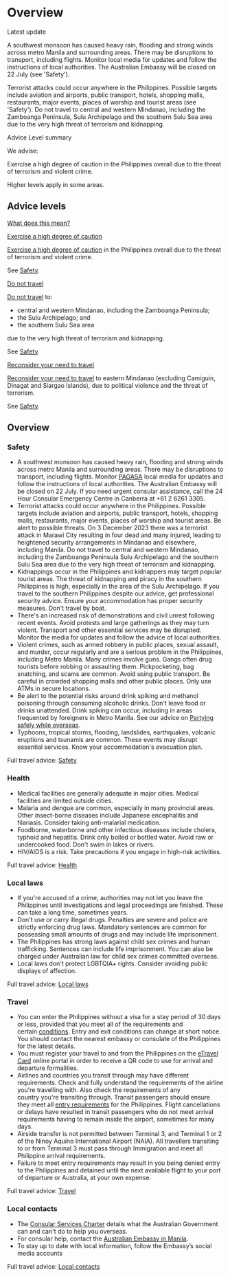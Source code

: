 # Overview

Latest update

A southwest monsoon has caused heavy rain, flooding and strong winds across metro Manila and surrounding areas. There may be disruptions to transport, including flights. Monitor local media for updates and follow the instructions of local authorities. The Australian Embassy will be closed on 22 July (see 'Safety').  
  
Terrorist attacks could occur anywhere in the Philippines. Possible targets include aviation and airports, public transport, hotels, shopping malls, restaurants, major events, places of worship and tourist areas (see 'Safety'). Do not travel to central and western Mindanao, including the Zamboanga Peninsula, Sulu Archipelago and the southern Sulu Sea area due to the very high threat of terrorism and kidnapping.

Advice Level summary

We advise:

Exercise a high degree of caution in the Philippines overall due to the threat of terrorism and violent crime.

Higher levels apply in some areas.

## Advice levels

[What does this mean?](/before-you-go/travel-advice-explained/)

[Exercise a high degree of caution](https://www.smartraveller.gov.au/consular-services/travel-advice-explained#level2)

[Exercise a high degree of caution](https://www.smartraveller.gov.au/consular-services/travel-advice-explained#level2) in the Philippines overall due to the threat of terrorism and violent crime.

See [Safety](#safety).

[Do not travel](https://www.smartraveller.gov.au/consular-services/travel-advice-explained#level4)

[Do not travel](https://www.smartraveller.gov.au/consular-services/travel-advice-explained#level4) to:

* central and western Mindanao, including the Zamboanga Peninsula;
* the Sulu Archipelago; and
* the southern Sulu Sea area

due to the very high threat of terrorism and kidnapping.

See [Safety](#safety).

[Reconsider your need to travel](https://www.smartraveller.gov.au/consular-services/travel-advice-explained#level3)

[Reconsider your need to travel](https://www.smartraveller.gov.au/consular-services/travel-advice-explained#level3) to eastern Mindanao (excluding Camiguin, Dinagat and Siargao Islands), due to political violence and the threat of terrorism.

See [Safety](#safety).

## Overview

### Safety

* A southwest monsoon has caused heavy rain, flooding and strong winds across metro Manila and surrounding areas. There may be disruptions to transport, including flights. Monitor [PAGASA](https://www.pagasa.dost.gov.ph/) local media for updates and follow the instructions of local authorities. The Australian Embassy will be closed on 22 July. If you need urgent consular assistance, call the 24 Hour Consular Emergency Centre in Canberra at +61 2 6261 3305.
* Terrorist attacks could occur anywhere in the Philippines. Possible targets include aviation and airports, public transport, hotels, shopping malls, restaurants, major events, places of worship and tourist areas. Be alert to possible threats. On 3 December 2023 there was a terrorist attack in Marawi City resulting in four dead and many injured, leading to heightened security arrangements in Mindanao and elsewhere, including Manila. Do not travel to central and western Mindanao, including the Zamboanga Peninsula Sulu Archipelago and the southern Sulu Sea area due to the very high threat of terrorism and kidnapping.
* Kidnappings occur in the Philippines and kidnappers may target popular tourist areas. The threat of kidnapping and piracy in the southern Philippines is high, especially in the area of the Sulu Archipelago. If you travel to the southern Philippines despite our advice, get professional security advice. Ensure your accommodation has proper security measures. Don't travel by boat.
* There's an increased risk of demonstrations and civil unrest following recent events. Avoid protests and large gatherings as they may turn violent. Transport and other essential services may be disrupted. Monitor the media for updates and follow the advice of local authorities.
* Violent crimes, such as armed robbery in public places, sexual assault, and murder, occur regularly and are a serious problem in the Philippines, including Metro Manila. Many crimes involve guns. Gangs often drug tourists before robbing or assaulting them. Pickpocketing, bag snatching, and scams are common. Avoid using public transport. Be careful in crowded shopping malls and other public places. Only use ATMs in secure locations.
* Be alert to the potential risks around drink spiking and methanol poisoning through consuming alcoholic drinks. Don't leave food or drinks unattended. Drink spiking can occur, including in areas frequented by foreigners in Metro Manila. See our advice on [Partying safely while overseas](https://www.smartraveller.gov.au/before-you-go/safety/partying).
* Typhoons, tropical storms, flooding, landslides, earthquakes, volcanic eruptions and tsunamis are common. These events may disrupt essential services. Know your accommodation's evacuation plan.

Full travel advice: [Safety](#safety)

### Health

* Medical facilities are generally adequate in major cities. Medical facilities are limited outside cities.
* Malaria and dengue are common, especially in many provincial areas. Other insect-borne diseases include Japanese encephalitis and filariasis. Consider taking anti-malarial medication.
* Foodborne, waterborne and other infectious diseases include cholera, typhoid and hepatitis. Drink only boiled or bottled water. Avoid raw or undercooked food. Don't swim in lakes or rivers.
* HIV/AIDS is a risk. Take precautions if you engage in high-risk activities.

Full travel advice: [Health](#health)

### Local laws

* If you're accused of a crime, authorities may not let you leave the Philippines until investigations and legal proceedings are finished. These can take a long time, sometimes years.
* Don't use or carry illegal drugs. Penalties are severe and police are strictly enforcing drug laws. Mandatory sentences are common for possessing small amounts of drugs and may include life imprisonment.
* The Philippines has strong laws against child sex crimes and human trafficking. Sentences can include life imprisonment. You can also be charged under Australian law for child sex crimes committed overseas.
* Local laws don't protect LGBTQIA+ rights. Consider avoiding public displays of affection.

Full travel advice: [Local laws](#local-laws)

### Travel

* You can enter the Philippines without a visa for a stay period of 30 days or less, provided that you meet all of the requirements and certain [conditions](https://etravel.gov.ph/entry-guidelines). Entry and exit conditions can change at short notice. You should contact the nearest embassy or consulate of the Philippines for the latest details.
* You must register your travel to and from the Philippines on the [eTravel Card](https://etravel.gov.ph/) online portal in order to receive a QR code to use for arrival and departure formalities.
* Airlines and countries you transit through may have different requirements. Check and fully understand the requirements of the airline you're travelling with. Also check the requirements of any country you're transiting through. Transit passengers should ensure they meet all [entry requirements](https://etravel.gov.ph/entry-guidelines) for the Philippines. Flight cancellations or delays have resulted in transit passengers who do not meet arrival requirements having to remain inside the airport, sometimes for many days.
* Airside transfer is not permitted between Terminal 3, and Terminal 1 or 2 of the Ninoy Aquino International Airport (NAIA). All travellers transiting to or from Terminal 3 must pass through Immigration and meet all Philippine arrival requirements.
* Failure to meet entry requirements may result in you being denied entry to the Philippines and detained until the next available flight to your port of departure or Australia, at your own expense.

Full travel advice: [Travel](#travel)

### Local contacts

* The [Consular Services Charter](/consular-services/consular-services-charter "Consular Services Charter") details what the Australian Government can and can't do to help you overseas.
* For consular help, contact the [Australian Embassy in Manila](https://philippines.embassy.gov.au/mnla/home.html).
* To stay up to date with local information, follow the Embassy’s social media accounts

Full travel advice: [Local contacts](#local-contacts)